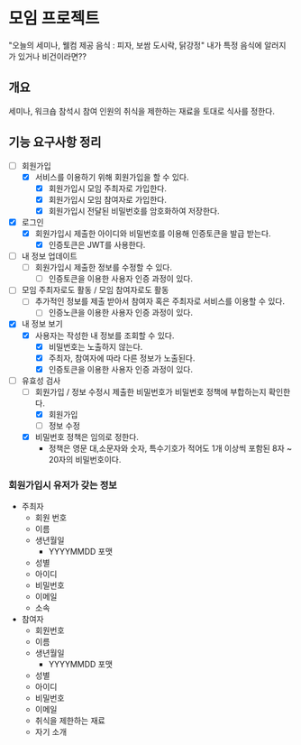 # 모임 프로젝트

"오늘의 세미나, 웰컴 제공 음식 : 피자, 보쌈 도시락, 닭강정"
내가 특정 음식에 알러지가 있거나 비건이라면??

## 개요

세미나, 워크숍 참석시 참여 인원의 취식을 제한하는 재료을 토대로 식사를 정한다.


## 기능 요구사항 정리
- [ ] 회원가입
  - [x] 서비스를 이용하기 위해 회원가입을 할 수 있다.
    - [x] 회원가입시 모임 주최자로 가입한다.
    - [x] 회원가입시 모임 참여자로 가입한다.
    - [x] 회원가입시 전달된 비밀번호를 암호화하여 저장한다.
- [x] 로그인
  - [x] 회원가입시 제출한 아이디와 비밀번호를 이용해 인증토큰을 발급 받는다.
    - [x] 인증토큰은 JWT를 사용한다.
- [ ] 내 정보 업데이트
  - [ ] 회원가입시 제출한 정보를 수정할 수 있다.
    - [ ] 인증토큰을 이용한 사용자 인증 과정이 있다.
- [ ] 모임 주최자로도 활동 / 모임 참여자로도 활동
  - [ ] 추가적인 정보를 제출 받아서 참여자 혹은 주최자로 서비스를 이용할 수 있다.
    - [ ] 인증노큰을 이용한 사용자 인증 과정이 있다.
- [x] 내 정보 보기
  - [x] 사용자는 작성한 내 정보를 조회할 수 있다.
    - [x] 비밀번호는 노출하지 않는다.
    - [x] 주최자, 참여자에 따라 다른 정보가 노출된다.
    - [x] 인증토큰을 이용한 사용자 인증 과정이 있다.
- [ ] 유효성 검사
  - [ ] 회원가입 / 정보 수정시 제출한 비밀번호가 비밀번호 정책에 부합하는지 확인한다.
    - [x] 회원가입
    - [ ] 정보 수정
  - [x] 비밀번호 정책은 임의로 정한다.
    - 정책은 영문 대,소문자와 숫자, 특수기호가 적어도 1개 이상씩 포함된 8자 ~ 20자의 비밀번호이다.
  
### 회원가입시 유저가 갖는 정보

- 주최자
  - 회원 번호
  - 이름
  - 생년월일 
    - YYYYMMDD 포맷
  - 성별
  - 아이디
  - 비밀번호
  - 이메일
  - 소속
- 참여자
  - 회원번호
  - 이름
  - 생년월일
    - YYYYMMDD 포맷
  - 성별
  - 아이디
  - 비밀번호
  - 이메일
  - 취식을 제한하는 재료
  - 자기 소개